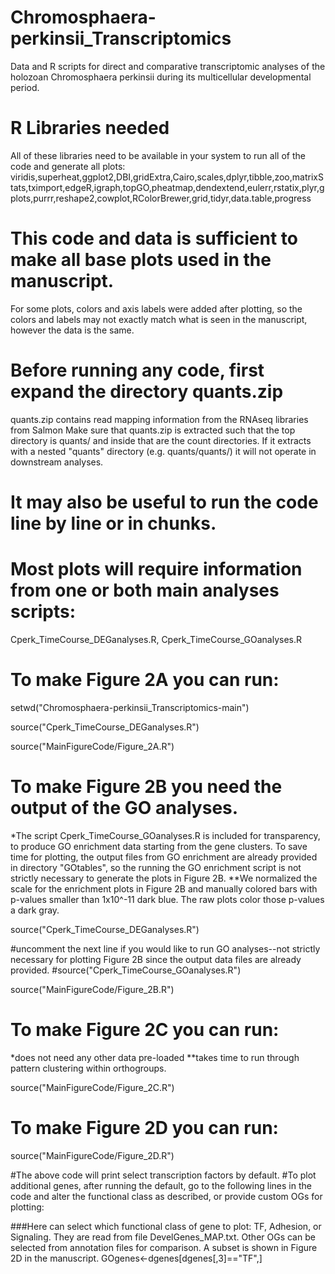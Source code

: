 # Chromosphaera-perkinsii_Transcriptomics
Data and R scripts for direct and comparative transcriptomic analyses of the holozoan Chromosphaera perkinsii during its multicellular developmental period.

# R Libraries needed
All of these libraries need to be available in your system to run all of the code and generate all plots:
viridis,superheat,ggplot2,DBI,gridExtra,Cairo,scales,dplyr,tibble,zoo,matrixStats,tximport,edgeR,igraph,topGO,pheatmap,dendextend,eulerr,rstatix,plyr,gplots,purrr,reshape2,cowplot,RColorBrewer,grid,tidyr,data.table,progress

# This code and data is sufficient to make all base plots used in the manuscript. 
For some plots, colors and axis labels were added after plotting, so the colors and labels may not exactly match what is seen in the manuscript, however the data is the same.

# Before running any code, first expand the directory quants.zip 
quants.zip contains read mapping information from the RNAseq libraries from Salmon
Make sure that quants.zip is extracted such that the top directory is quants/ and inside that are the count directories. If it extracts with a nested "quants" directory (e.g. quants/quants/) it will not operate in downstream analyses.

# It may also be useful to run the code line by line or in chunks.

# Most plots will require information from one or both main analyses scripts: 
Cperk_TimeCourse_DEGanalyses.R, Cperk_TimeCourse_GOanalyses.R

# To make Figure 2A you can run:

setwd("Chromosphaera-perkinsii_Transcriptomics-main")

source("Cperk_TimeCourse_DEGanalyses.R")

source("MainFigureCode/Figure_2A.R")

# To make Figure 2B you need the output of the GO analyses. 
*The script Cperk_TimeCourse_GOanalyses.R is included for transparency, to produce GO enrichment data starting from the gene clusters. To save time for plotting, the output files from GO enrichment are already provided in directory "GOtables", so the running the GO enrichment script is not strictly necessary to generate the plots in Figure 2B.
**We normalized the scale for the enrichment plots in Figure 2B and manually colored bars with p-values smaller than 1x10^-11 dark blue. The raw plots color those p-values a dark gray.

source("Cperk_TimeCourse_DEGanalyses.R")

#uncomment the next line if you would like to run GO analyses--not strictly necessary for plotting Figure 2B since the output data files are already provided.
#source("Cperk_TimeCourse_GOanalyses.R")

source("MainFigureCode/Figure_2B.R")

# To make Figure 2C you can run:
*does not need any other data pre-loaded
**takes time to run through pattern clustering within orthogroups.

source("MainFigureCode/Figure_2C.R")

# To make Figure 2D you can run:

source("MainFigureCode/Figure_2D.R")

#The above code will print select transcription factors by default.
#To plot additional genes, after running the default, go to the following lines in the code and alter the functional class as described, or provide custom OGs for plotting:

###Here can select which functional class of gene to plot: TF, Adhesion, or Signaling. They are read from file DevelGenes_MAP.txt. Other OGs can be selected from annotation files for comparison. A subset is shown in Figure 2D in the manuscript.
GOgenes<-dgenes[dgenes[,3]=="TF",]


